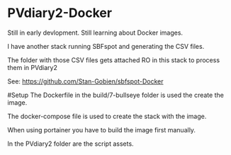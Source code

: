 # PVdiary2-Docker

Still in early devlopment.
Still learning about Docker images.

I have another stack running SBFspot and generating the CSV files.

The folder with those CSV files gets attached RO in this stack to process them in PVdiary2

See: https://github.com/Stan-Gobien/sbfspot-Docker


#Setup
The Dockerfile in the build/7-bullseye folder is used the create the image.

The docker-compose file is used to create the stack with the image.

When using portainer you have to build the image first manually.

In the PVdiary2 folder are the script assets.
